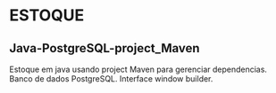 # ESTOQUE

## Java-PostgreSQL-project_Maven

Estoque em java usando project Maven para gerenciar dependencias. Banco de dados PostgreSQL. Interface window builder.
